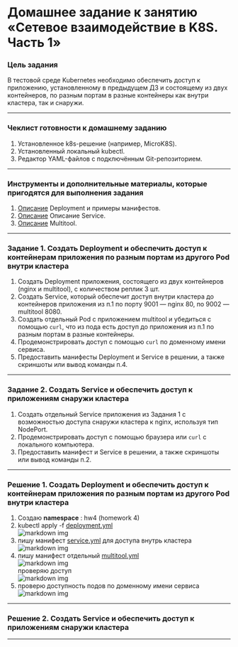 # Домашнее задание к занятию «Сетевое взаимодействие в K8S. Часть 1»

### Цель задания

В тестовой среде Kubernetes необходимо обеспечить доступ к приложению, установленному в предыдущем ДЗ и состоящему из двух контейнеров, по разным портам в разные контейнеры как внутри кластера, так и снаружи.

------

### Чеклист готовности к домашнему заданию

1. Установленное k8s-решение (например, MicroK8S).
2. Установленный локальный kubectl.
3. Редактор YAML-файлов с подключённым Git-репозиторием.

------

### Инструменты и дополнительные материалы, которые пригодятся для выполнения задания

1. [Описание](https://kubernetes.io/docs/concepts/workloads/controllers/deployment/) Deployment и примеры манифестов.
2. [Описание](https://kubernetes.io/docs/concepts/services-networking/service/) Описание Service.
3. [Описание](https://github.com/wbitt/Network-MultiTool) Multitool.

------

### Задание 1. Создать Deployment и обеспечить доступ к контейнерам приложения по разным портам из другого Pod внутри кластера

1. Создать Deployment приложения, состоящего из двух контейнеров (nginx и multitool), с количеством реплик 3 шт.
2. Создать Service, который обеспечит доступ внутри кластера до контейнеров приложения из п.1 по порту 9001 — nginx 80, по 9002 — multitool 8080.
3. Создать отдельный Pod с приложением multitool и убедиться с помощью `curl`, что из пода есть доступ до приложения из п.1 по разным портам в разные контейнеры.
4. Продемонстрировать доступ с помощью `curl` по доменному имени сервиса.
5. Предоставить манифесты Deployment и Service в решении, а также скриншоты или вывод команды п.4.

------

### Задание 2. Создать Service и обеспечить доступ к приложениям снаружи кластера

1. Создать отдельный Service приложения из Задания 1 с возможностью доступа снаружи кластера к nginx, используя тип NodePort.
2. Продемонстрировать доступ с помощью браузера или `curl` с локального компьютера.
3. Предоставить манифест и Service в решении, а также скриншоты или вывод команды п.2.

------

### Решение 1. Создать Deployment и обеспечить доступ к контейнерам приложения по разным портам из другого Pod внутри кластера  

1. Создаю **namespace** : hw4 (homework 4)  
2. kubectl apply -f [deployment.yml](https://github.com/MezencevPavel/devops-netology/blob/main/k8s/04/yml/deployment.yaml)  
![markdown img](https://github.com/MezencevPavel/devops-netology/blob/main/k8s/04/png/01.png?raw=true)   
3. пишу манифест [service.yml](https://github.com/MezencevPavel/devops-netology/blob/main/k8s/04/yml/service.yaml) для доступа внутрь кластера  
![markdown img](https://github.com/MezencevPavel/devops-netology/blob/main/k8s/04/png/02.png?raw=true)
4. пишу манифест отдельный [multitool.yml](https://github.com/MezencevPavel/devops-netology/blob/main/k8s/04/yml/multitool.yaml)  
![markdown img](https://github.com/MezencevPavel/devops-netology/blob/main/k8s/04/png/03.png?raw=true)  
проверяю доступ  
![markdown img](https://github.com/MezencevPavel/devops-netology/blob/main/k8s/04/png/04.png?raw=true) 
5. проверю доступность подов по доменному имени сервиса  
![markdown img](https://github.com/MezencevPavel/devops-netology/blob/main/k8s/04/png/05.png?raw=true)

------

### Решение 2. Создать Service и обеспечить доступ к приложениям снаружи кластера  







------